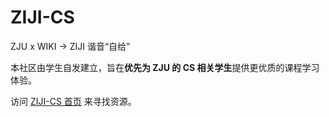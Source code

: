 # ZIJI-CS

ZJU x WIKI -> ZIJI 谐音“自给”

本社区由学生自发建立，旨在**优先为 ZJU 的 CS 相关学生**提供更优质的课程学习体验。

访问 [ZIJI-CS 首页](https://ziji-cs.github.io/) 来寻找资源。
